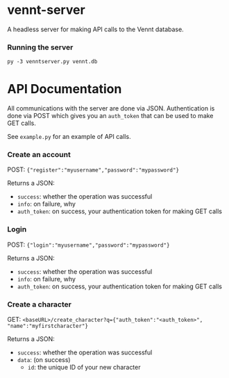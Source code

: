 # vennt-server
A headless server for making API calls to the Vennt database.


### Running the server
`py -3 venntserver.py vennt.db`


# API Documentation
All communications with the server are done via JSON. Authentication is done via POST which gives you an `auth_token` that can be used to make GET calls.

See `example.py` for an example of API calls.


### Create an account
POST: `{"register":"myusername","password":"mypassword"}`

Returns a JSON:
- `success`: whether the operation was successful
- `info`: on failure, why
- `auth_token`: on success, your authentication token for making GET calls

### Login
POST: `{"login":"myusername","password":"mypassword"}`

Returns a JSON:
- `success`: whether the operation was successful
- `info`: on failure, why
- `auth_token`: on success, your authentication token for making GET calls


### Create a character
GET: `<baseURL>/create_character?q={"auth_token":"<auth_token>", "name":"myfirstcharacter"}`

Returns a JSON:
- `success`: whether the operation was successful
- `data`: (on success)
  - `id`: the unique ID of your new character
